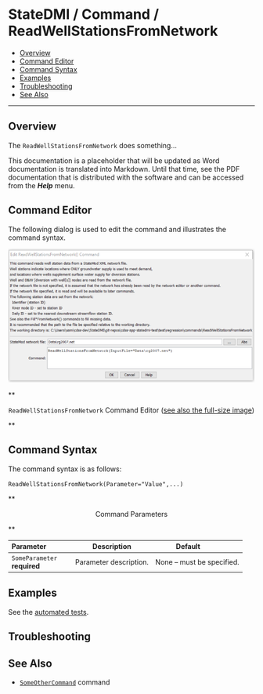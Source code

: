 # StateDMI / Command / ReadWellStationsFromNetwork #

* [Overview](#overview)
* [Command Editor](#command-editor)
* [Command Syntax](#command-syntax)
* [Examples](#examples)
* [Troubleshooting](#troubleshooting)
* [See Also](#see-also)

-------------------------

## Overview ##

The `ReadWellStationsFromNetwork` does something...

This documentation is a placeholder that will be updated as Word documentation is translated into Markdown.
Until that time, see the PDF documentation that is distributed with the software and can be accessed
from the ***Help*** menu.

## Command Editor ##

The following dialog is used to edit the command and illustrates the command syntax.

![ReadWellStationsFromNetwork](ReadWellStationsFromNetwork.png)

**<p style="text-align: center;">
`ReadWellStationsFromNetwork` Command Editor (<a href="../ReadWellStationsFromNetwork.png">see also the full-size image</a>)
</p>**

## Command Syntax ##

The command syntax is as follows:

```text
ReadWellStationsFromNetwork(Parameter="Value",...)
```
**<p style="text-align: center;">
Command Parameters
</p>**

| **Parameter**&nbsp;&nbsp;&nbsp;&nbsp;&nbsp;&nbsp;&nbsp;&nbsp;&nbsp;&nbsp;&nbsp;&nbsp; | **Description** | **Default**&nbsp;&nbsp;&nbsp;&nbsp;&nbsp;&nbsp;&nbsp;&nbsp;&nbsp;&nbsp; |
| --------------|-----------------|----------------- |
|`SomeParameter`<br>**required**|Parameter description.|None – must be specified.|

## Examples ##

See the [automated tests](https://github.com/OpenWaterFoundation/cdss-app-statedmi-main/tree/master/test/regression/commands/ReadWellStationsFromNetwork).

## Troubleshooting ##

## See Also ##

* [`SomeOtherCommand`](../SomeOtherCommand/SomeOtherCommand) command
